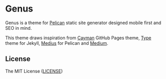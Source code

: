 # Genus

Genus is a theme for [Pelican](http://blog.getpelican.com/) static site generator designed mobile first and SEO in mind.

This theme draws inspiration from [Cayman](https://github.com/jasonlong/cayman-theme) GitHub Pages theme, [Type](https://github.com/rohanchandra/type-theme) theme for Jekyll, [Medius](https://github.com/onur/medius) for Pelican and [Medium](https://medium.com/).


## License

The MIT License ([LICENSE](LICENSE.txt))
